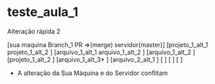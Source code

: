 # teste_aula_1
Alteração rápida 2

[sua maquina         Branch_1           PR =>(merge)     servidor(master)]
[projeto_1_alt_1     projeto_1_alt_2                   ]
[arquivo_1_alt_1     arquivo_1_alt_2                   ]
[arquivo_1_alt_2                                       ]
[projeto_1_alt_2                                       ]
[arquivo_1_alt_3*                                      ]
[arquivo_2_alt_1                                       ]
[                                                      ]
[                                                      ]
[                                                      ]

* A alteração da Sua Máquina e do Servidor conflitam